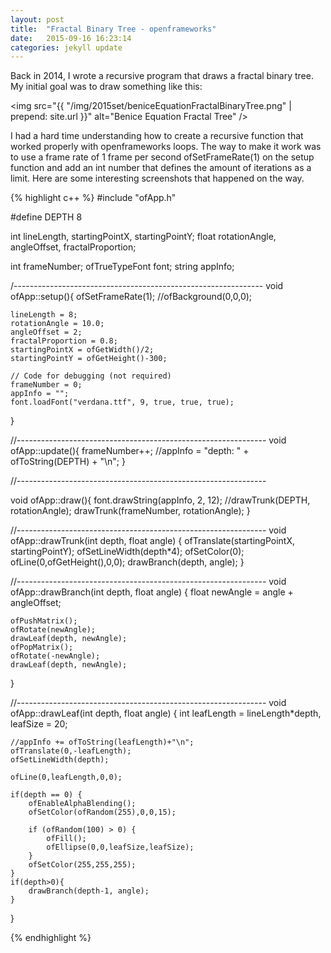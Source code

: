 ```yaml
---
layout: post
title:  "Fractal Binary Tree - openframeworks"
date:   2015-09-16 16:23:14
categories: jekyll update
---
```

Back in 2014, I wrote a recursive program that draws a fractal binary tree. My initial goal was to draw something like this:

<img src="{{ "/img/2015set/beniceEquationFractalBinaryTree.png" | prepend: site.url }}" alt="Benice Equation Fractal Tree" />

I had a hard time understanding how to create a recursive function that worked properly with openframeworks loops. The way to make it work was to use a frame rate of 1 frame per second ofSetFrameRate(1) on the setup function and add an int number that defines the amount of iterations as a limit.
Here are some interesting screenshots that happened on the way.

{% highlight c++ %}
#include "ofApp.h"

#define DEPTH 8

int lineLength, startingPointX, startingPointY;
float rotationAngle, angleOffset, fractalProportion;

int frameNumber;
ofTrueTypeFont font;
string appInfo;

/--------------------------------------------------------------
void ofApp::setup(){
    ofSetFrameRate(1);
    //ofBackground(0,0,0);

    lineLength = 8;
    rotationAngle = 10.0;
    angleOffset = 2;
    fractalProportion = 0.8;
    startingPointX = ofGetWidth()/2;
    startingPointY = ofGetHeight()-300;

    // Code for debugging (not required)
    frameNumber = 0;
    appInfo = "";
    font.loadFont("verdana.ttf", 9, true, true, true);
}

//--------------------------------------------------------------
void ofApp::update(){
    frameNumber++;
    //appInfo = "depth: " + ofToString(DEPTH) + "\n";
}

//--------------------------------------------------------------

void ofApp::draw(){
    font.drawString(appInfo, 2, 12);
    //drawTrunk(DEPTH, rotationAngle);
    drawTrunk(frameNumber, rotationAngle);
}

//--------------------------------------------------------------
void ofApp::drawTrunk(int depth, float angle) {
    ofTranslate(startingPointX, startingPointY);
    ofSetLineWidth(depth*4);
    ofSetColor(0);
    ofLine(0,ofGetHeight(),0,0);
    drawBranch(depth, angle);
}

//--------------------------------------------------------------
void ofApp::drawBranch(int depth, float angle) {
    float newAngle = angle + angleOffset;

    ofPushMatrix();
    ofRotate(newAngle);
    drawLeaf(depth, newAngle);
    ofPopMatrix();
    ofRotate(-newAngle);
    drawLeaf(depth, newAngle);
}

//--------------------------------------------------------------
void ofApp::drawLeaf(int depth, float angle) {
    int leafLength = lineLength*depth,
    leafSize = 20;

    //appInfo += ofToString(leafLength)+"\n";
    ofTranslate(0,-leafLength);
    ofSetLineWidth(depth);

    ofLine(0,leafLength,0,0);

    if(depth == 0) {
        ofEnableAlphaBlending();
        ofSetColor(ofRandom(255),0,0,15);

        if (ofRandom(100) > 0) {
            ofFill();
            ofEllipse(0,0,leafSize,leafSize);
        }
        ofSetColor(255,255,255);
    }
    if(depth>0){
        drawBranch(depth-1, angle);
    }
}

{% endhighlight %}
